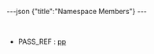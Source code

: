 ---json {"title":"Namespace Members"} ---

 

-   PASS\_REF : <a href="/docs/native-client/pepper_stable/cpp/namespacepp#a339083c1beec620267bf8b3c55decaa5a82ae1b20e3ad488539b9dbc6ab4dd585" class="el">pp</a>
